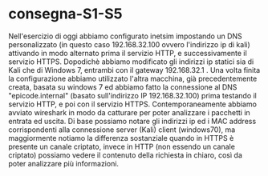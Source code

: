 # consegna-S1-S5
Nell'esercizio di oggi abbiamo configurato inetsim impostando un DNS personalizzato (in questo caso 192.168.32.100 ovvero l'indirizzo ip di kali) attivando in modo alternato prima il servizio HTTP, e successivamente il servizio HTTPS. Dopodichè abbiamo modificato gli indirizzi ip statici sia di Kali che di Windows 7, entrambi con il gateway 192.168.32.1 . Una volta finita la configurazione abbiamo utilizzato l'altra macchina, già precedentemente creata, basata su windows 7 ed abbiamo fatto la connessione al DNS "epicode.internal" (basato sull'indirizzo IP 192.168.32.100) prima testando il servizio HTTP, e poi con il servizio HTTPS. Contemporaneamente abbiamo avviato wireshark in modo da catturare per poter analizzare i pacchetti in entrata ed uscita. Di base possiamo notare gli indirizzi ip ed i MAC address corrispondenti alla connessione server (Kali) client (windows70), ma maggiormente notiamo la differenza sostanziale quando in HTTPS è presente un canale criptato, invece in HTTP (non essendo un canale criptato) possiamo vedere il contenuto della richiesta in chiaro, così da poter analizzare più informazioni.
